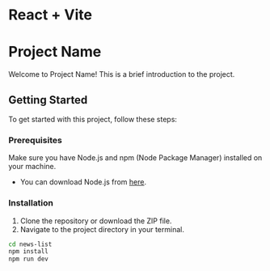 # React + Vite

# Project Name

Welcome to Project Name! This is a brief introduction to the project.

## Getting Started

To get started with this project, follow these steps:

### Prerequisites

Make sure you have Node.js and npm (Node Package Manager) installed on your machine.

- You can download Node.js from [here](https://nodejs.org/).

### Installation

1. Clone the repository or download the ZIP file.
2. Navigate to the project directory in your terminal.

```bash
cd news-list
npm install
npm run dev




